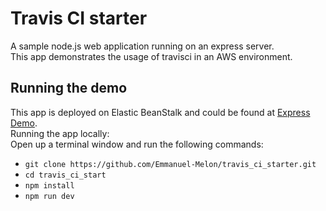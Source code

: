 # Travis CI starter
A sample node.js web application running on an express server.  
This app demonstrates the usage of travisci in an AWS environment.   
## Running the demo  

This app is deployed on Elastic BeanStalk and could be found at [Express Demo](http://travis-ci-starter-dev.us-east-2.elasticbeanstalk.com/).  
Running the app locally:  
Open up a terminal window and run the following commands:  
- `git clone https://github.com/Emmanuel-Melon/travis_ci_starter.git`  
- `cd travis_ci_start`  
- `npm install`  
- `npm run dev`  
